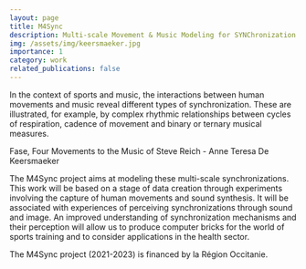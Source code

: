 ```yaml
---
layout: page
title: M4Sync
description: Multi-scale Movement & Music Modeling for SYNChronization
img: /assets/img/keersmaeker.jpg
importance: 1
category: work
related_publications: false
---
```


In the context of sports and music, the interactions between human movements and music reveal different types of
synchronization. These are illustrated, for example, by complex rhythmic relationships between cycles of respiration,
cadence of movement and binary or ternary musical measures.

<div class="row">
    <div class="col-sm mt-3 mt-md-0">
        <img class="img-fluid rounded z-depth-1" src="{{ '/assets/img/keersmaeker.jpg' | relative_url }}" alt=""
            title="keersmaeker" />
    </div>
</div>
<div class="caption">
    Fase, Four Movements to the Music of Steve Reich - Anne Teresa De Keersmaeker
</div>


The M4Sync project aims at modeling these multi-scale synchronizations. This work will be based on a stage of data
creation through experiments involving the capture of human movements and sound synthesis. It will be associated with
experiences of perceiving synchronizations through sound and image. An improved understanding of synchronization
mechanisms and their perception will allow us to produce computer bricks for the world of sports training and to
consider applications in the health sector.

The M4Sync project (2021-2023) is financed by la Région Occitanie.
